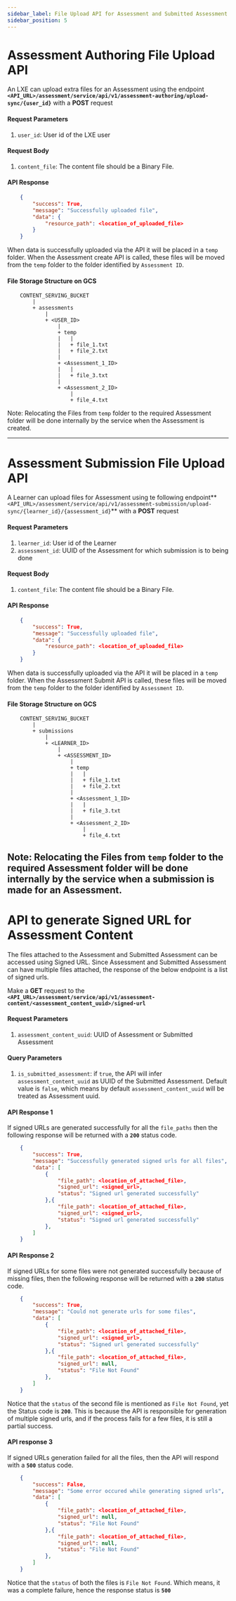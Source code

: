 ```yaml
---
sidebar_label: File Upload API for Assessment and Submitted Assessment
sidebar_position: 5
---
```


# Assessment Authoring File Upload API

An LXE can upload extra files for an Assessment using the endpoint **`<API_URL>/assessment/service/api/v1/assessment-authoring/upload-sync/{user_id}`** with a **POST** request

#### Request Parameters
1. `user_id`: User id of the LXE user

#### Request Body
1. `content_file`: The content file should be a Binary File.


#### API Response
```json
    {
        "success": True,
        "message": "Successfully uploaded file",
        "data": {
            "resource_path": <location_of_uploaded_file>
        }
    }
```

When data is successfully uploaded via the API it will be placed in a `temp` folder. When the Assessment create API is called, these files will be moved from the `temp` folder to the folder identified by `Assessment ID`.

#### File Storage Structure on GCS
```
    CONTENT_SERVING_BUCKET
        |
        + assessments
            |
            + <USER_ID>
                |
                + temp
                |   |
                |   + file_1.txt
                |   + file_2.txt
                |
                + <Assessment_1_ID>
                |   |
                |   + file_3.txt
                |
                + <Assessment_2_ID>
                    |
                    + file_4.txt
```

Note: Relocating the Files from `temp` folder to the required Assessment folder will be done internally by the service when the Assessment is created.

---

# Assessment Submission File Upload API

A Learner can upload files for Assessment using te following endpoint**`<API_URL>/assessment/service/api/v1/assessment-submission/upload-sync/{learner_id}/{assessment_id}`** with a **POST** request

#### Request Parameters
1. `learner_id`: User id of the Learner
2. `assessment_id`: UUID of the Assessment for which submission is to being done

#### Request Body
1. `content_file`: The content file should be a Binary File.

#### API Response
```json
    {
        "success": True,
        "message": "Successfully uploaded file",
        "data": {
            "resource_path": <location_of_uploaded_file>
        }
    }
```

When data is successfully uploaded via the API it will be placed in a `temp` folder. When the Assessment Submit API is called, these files will be moved from the `temp` folder to the folder identified by `Assessment ID`.

#### File Storage Structure on GCS
```
    CONTENT_SERVING_BUCKET
        |
        + submissions
            |
            + <LEARNER_ID>
                |
                + <ASSESSMENT_ID>
                    |
                    + temp
                    |   |
                    |   + file_1.txt
                    |   + file_2.txt
                    |
                    + <Assessment_1_ID>
                    |   |
                    |   + file_3.txt
                    |
                    + <Assessment_2_ID>
                        |
                        + file_4.txt
```

Note: Relocating the Files from `temp` folder to the required Assessment folder will be done internally by the service when a submission is made for an Assessment.
---

# API to generate Signed URL for Assessment Content

The files attached to the Assessment and Submitted Assessment can be accessed using Signed URL. Since Assessment and Submitted Assessment can have multiple files attached, the response of the below endpoint is a list of signed urls.

Make a **GET** request to the **`<API_URL>/assessment/service/api/v1/assessment-content/<assessment_content_uuid>/signed-url`**


#### Request Parameters
1. `assessment_content_uuid`: UUID of Assessment or Submitted Assessment

#### Query Parameters
1. `is_submitted_assessment`: if `true`, the API will infer `assessment_content_uuid` as UUID of the Submitted Assessment. Default value is `false`, which means by default `assessment_content_uuid` will be treated as Assessment uuid.

#### API Response 1
If signed URLs are generated successfully for all the `file_paths` then the following response will be returned with a **`200`** status code. 

```json
    {
        "success": True,
        "message": "Successfully generated signed urls for all files",
        "data": [
            {
                "file_path": <location_of_attached_file>,
                "signed_url": <signed_url>,
                "status": "Signed url generated successfully"
            },{
                "file_path": <location_of_attached_file>,
                "signed_url": <signed_url>,
                "status": "Signed url generated successfully"
            },
        ]
    }
```

#### API Response 2
If signed URLs for some files were not generated successfully because of missing files, then the following response will be returned with a **`200`** status code. 

```json
    {
        "success": True,
        "message": "Could not generate urls for some files",
        "data": [
            {
                "file_path": <location_of_attached_file>,
                "signed_url": <signed_url>,
                "status": "Signed url generated successfully"
            },{
                "file_path": <location_of_attached_file>,
                "signed_url": null,
                "status": "File Not Found"
            },
        ]
    }
```
Notice that the `status` of the second file is mentioned as `File Not Found`, yet the Status code is **`200`**. This is because the API is responsible for generation of multiple signed urls, and if the process fails for a few files, it is still a partial success.


#### API response 3
If signed URLs generation failed for all the files, then the API will respond with a **`500`** status code.

```json
    {
        "success": False,
        "message": "Some error occured while generating signed urls",
        "data": [
            {
                "file_path": <location_of_attached_file>,
                "signed_url": null,
                "status": "File Not Found"
            },{
                "file_path": <location_of_attached_file>,
                "signed_url": null,
                "status": "File Not Found"
            },
        ]
    }
```
Notice that the `status` of both the files is `File Not Found`. Which means, it was a complete failure, hence the response status is **`500`**
